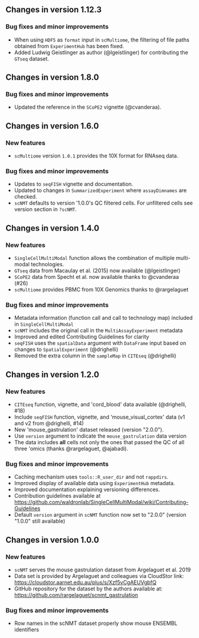 ## Changes in version 1.12.3

### Bug fixes and minor improvements

* When using `HDF5` as `format` input in `scMultiome`, the filtering of file
paths obtained from `ExperimentHub` has been fixed.
* Added Ludwig Geistlinger as author (@lgeistlinger) for contributing the
`GTseq` dataset.

## Changes in version 1.8.0

### Bug fixes and minor improvements

* Updated the reference in the `SCoPE2` vignette (@cvanderaa).

## Changes in version 1.6.0

### New features

* `scMultiome` version `1.0.1` provides the 10X format for RNAseq data.

### Bug fixes and minor improvements

* Updates to `seqFISH` vignette and documentation.
* Updated to changes in `SummarizedExperiment` where `assayDimnames` are
checked.
* `scNMT` defaults to version '1.0.0's QC filtered cells. For unfiltered
cells see version section in `?scNMT`.

## Changes in version 1.4.0

### New features

* `SingleCellMultiModal` function allows the combination of multiple
multi-modal technologies.
* `GTseq` data from Macaulay et al. (2015) now available (@lgeistlinger)
* `SCoPE2` data from Specht et al. now available thanks to @cvanderaa (#26)
* `scMultiome` provides PBMC from 10X Genomics thanks to @rargelaguet

### Bug fixes and minor improvements

* Metadata information (function call and call to technology map) included in
`SingleCellMultiModal`
* `scNMT` includes the original call in the `MultiAssayExperiment` metadata
* Improved and edited Contributing Guidelines for clarity
* `seqFISH` uses the `spatialData` argument with `DataFrame` input based on
changes to `SpatialExperiment` (@drighelli)
* Removed the extra column in the `sampleMap` in `CITEseq` (@drighelli)

## Changes in version 1.2.0

### New features

* `CITEseq` function, vignette, and 'cord_blood' data available
(@drighelli, #18)
* Include `seqFISH` function, vignette, and 'mouse_visual_cortex' data
(v1 and v2 from @drighelli, #14)
* New 'mouse_gastrulation' dataset released (version "2.0.0").
* Use `version` argument to indicate the `mouse_gastrulation` data version
* The data includes **all** cells not only the ones that passed the QC
of all three 'omics (thanks @rargelaguet, @ajabadi).

### Bug fixes and minor improvements

* Caching mechanism uses `tools::R_user_dir` and not `rappdirs`.
* Improved display of available data using `ExperimentHub` metadata.
* Improved documentation explaining versioning differences.
* Contribution guidelines available at
https://github.com/waldronlab/SingleCellMultiModal/wiki/Contributing-Guidelines
* Default `version` argument in `scNMT` function now set to "2.0.0" (version
"1.0.0" still available)

## Changes in version 1.0.0

### New features

* `scNMT` serves the mouse gastrulation dataset from Argelaguet et al. 2019
* Data set is provided by Argelaguet and colleagues via CloudStor link:
https://cloudstor.aarnet.edu.au/plus/s/Xzf5vCgAEUVgbfQ
* GitHub repository for the dataset by the authors available at:
https://github.com/rargelaguet/scnmt_gastrulation

### Bug fixes and minor improvements

* Row names in the scNMT dataset properly show mouse ENSEMBL identifiers
